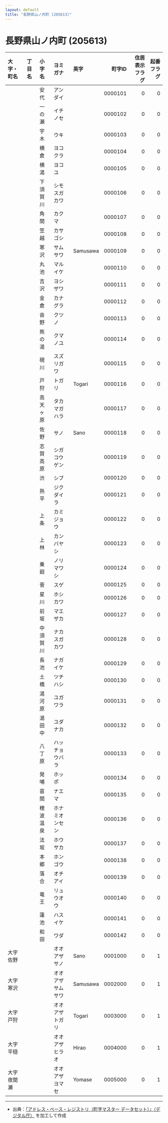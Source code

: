 ```yaml
---
layout: default
title: "長野県山ノ内町 (205613)"
---
```


# 長野県山ノ内町 (205613)

| 大字・町名 | 丁目名 | 小字名 | ヨミガナ | 英字 | 町字ID | 住居表示フラグ | 起番フラグ |
|:--------|:------|:------|:-----------------|:---------------------|--------:|----------:|--------:|
|  |  | 安代 | アンダイ |  | 0000101 | 0 | 0 |
|  |  | 一の瀬 | イチノセ |  | 0000102 | 0 | 0 |
|  |  | 宇木 | ウキ |  | 0000103 | 0 | 0 |
|  |  | 横倉 | ヨコクラ |  | 0000104 | 0 | 0 |
|  |  | 横湯 | ヨコユ |  | 0000105 | 0 | 0 |
|  |  | 下須賀川 | シモスガカワ |  | 0000106 | 0 | 0 |
|  |  | 角間 | カクマ |  | 0000107 | 0 | 0 |
|  |  | 笠越 | カサゴシ |  | 0000108 | 0 | 0 |
|  |  | 寒沢 | サムサワ | Samusawa | 0000109 | 0 | 0 |
|  |  | 丸池 | マルイケ |  | 0000110 | 0 | 0 |
|  |  | 吉沢 | ヨシザワ |  | 0000111 | 0 | 0 |
|  |  | 金倉 | カナグラ |  | 0000112 | 0 | 0 |
|  |  | 沓野 | クツノ |  | 0000113 | 0 | 0 |
|  |  | 熊の湯 | クマノユ |  | 0000114 | 0 | 0 |
|  |  | 硯川 | スズリガワ |  | 0000115 | 0 | 0 |
|  |  | 戸狩 | トガリ | Togari | 0000116 | 0 | 0 |
|  |  | 高天ヶ原 | タカマガハラ |  | 0000117 | 0 | 0 |
|  |  | 佐野 | サノ | Sano | 0000118 | 0 | 0 |
|  |  | 志賀高原 | シガコウゲン |  | 0000119 | 0 | 0 |
|  |  | 渋 | シブ |  | 0000120 | 0 | 0 |
|  |  | 熟平 | ジクダイラ |  | 0000121 | 0 | 0 |
|  |  | 上条 | カミジョウ |  | 0000122 | 0 | 0 |
|  |  | 上林 | カンバヤシ |  | 0000123 | 0 | 0 |
|  |  | 乗廻 | ノリマワシ |  | 0000124 | 0 | 0 |
|  |  | 菅 | スゲ |  | 0000125 | 0 | 0 |
|  |  | 星川 | ホシカワ |  | 0000126 | 0 | 0 |
|  |  | 前坂 | マエザカ |  | 0000127 | 0 | 0 |
|  |  | 中須賀川 | ナカスガカワ |  | 0000128 | 0 | 0 |
|  |  | 長池 | ナガイケ |  | 0000129 | 0 | 0 |
|  |  | 土橋 | ツチハシ |  | 0000130 | 0 | 0 |
|  |  | 湯河原 | ユガワラ |  | 0000131 | 0 | 0 |
|  |  | 湯田中 | ユダナカ |  | 0000132 | 0 | 0 |
|  |  | 八丁原 | ハッチョウバラ |  | 0000133 | 0 | 0 |
|  |  | 発哺 | ホッポ |  | 0000134 | 0 | 0 |
|  |  | 苗間 | ナエマ |  | 0000135 | 0 | 0 |
|  |  | 穂波温泉 | ホナミオンセン |  | 0000136 | 0 | 0 |
|  |  | 法坂 | ホウサカ |  | 0000137 | 0 | 0 |
|  |  | 本郷 | ホンゴウ |  | 0000138 | 0 | 0 |
|  |  | 落合 | オチアイ |  | 0000139 | 0 | 0 |
|  |  | 竜王 | リュウオウ |  | 0000140 | 0 | 0 |
|  |  | 蓮池 | ハスイケ |  | 0000141 | 0 | 0 |
|  |  | 和田 | ワダ |  | 0000142 | 0 | 0 |
| 大字佐野 |  |  | オオアザサノ | Sano | 0001000 | 0 | 1 |
| 大字寒沢 |  |  | オオアザサムサワ | Samusawa | 0002000 | 0 | 1 |
| 大字戸狩 |  |  | オオアザトガリ | Togari | 0003000 | 0 | 1 |
| 大字平穏 |  |  | オオアザヒラオ | Hirao | 0004000 | 0 | 1 |
| 大字夜間瀬 |  |  | オオアザヨマセ | Yomase | 0005000 | 0 | 1 |

---

- 出典：[「アドレス・ベース・レジストリ（町字マスター データセット）』（デジタル庁）](https://www.digital.go.jp/policies/base_registry_address/) を加工して作成